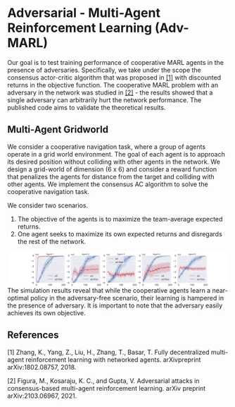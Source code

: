 # Adversarial - Multi-Agent Reinforcement Learning (Adv-MARL)

Our goal is to test training performance of cooperative MARL agents in the presence of adversaries. Specifically, we take under the scope the consensus actor-critic algorithm that was proposed in [[1]](#1) with discounted returns in the objective function. The cooperative MARL problem with an adversary in the network was studied in [[2]](#2) - the results showed that a single adversary can arbitrarily hurt the network performance. The published code aims to validate the theoretical results.

## Multi-Agent Gridworld
We consider a cooperative navigation task, where a group of agents operate in a grid world environment. The goal of each agent is to approach its desired position without colliding with other agents in the network. We design a grid-world of dimension (6 x 6) and consider a reward function that penalizes the agents for distance from the target and colliding with other agents. We implement the consensus AC algorithm to solve the cooperative navigation task.

We consider two scenarios.
1) The objective of the agents is to maximize the team-average expected returns.
2) One agent seeks to maximize its own expected returns and disregards the rest of the network.

<img src="https://github.com/asokraju/Adv-MARL/blob/master/results/plot-1.png" width="2000" align="right">

The simulation results reveal that while the cooperative agents learn a near-optimal policy in the adversary-free scenario, their learning is hampered in the presence of adversary. It is important to note that the adversary easily achieves its own objective.

## References
<a id="1">[1]</a> 
Zhang, K., Yang, Z., Liu, H., Zhang, T., Basar, T.
Fully decentralized multi-agent reinforcement learning with networked agents.
arXivpreprint arXiv:1802.08757, 2018.

<a id="2">[2]</a> 
Figura, M., Kosaraju, K. C., and Gupta, V.
Adversarial attacks in consensus-based multi-agent reinforcement learning.
arXiv preprint arXiv:2103.06967, 2021.



